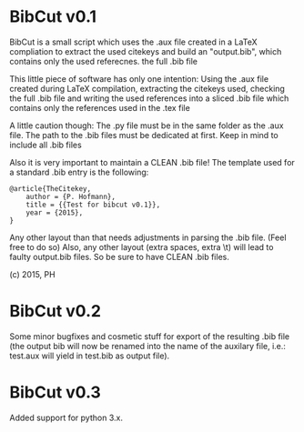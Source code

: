 # BibCut v0.1

BibCut is a small script which uses the .aux file created in a LaTeX compliation to extract the used citekeys and build an "output.bib", which contains only the used referecnes. the full .bib file 

This little piece of software has only one intention: Using the .aux file created during LaTeX compilation,	 extracting the citekeys used, checking the full .bib file and writing the used references into a sliced .bib file which contains only the references used in the .tex file

A little caution though: The .py file must be in the same folder as the .aux file. The path to the .bib files must be dedicated	at first. Keep in mind to include all .bib files

Also it is very important to maintain a CLEAN .bib file! The template used for a standard .bib entry is the following:	
```
@article{TheCitekey,
    author = {P. Hofmann},
    title = {{Test for bibcut v0.1}},
    year = {2015},
}
```
Any other layout than that needs adjustments in parsing the .bib file. (Feel free to do so)
Also, any other layout (extra spaces, extra \t) will lead to faulty output.bib files.
So be sure to have CLEAN .bib files.

(c) 2015, PH

# BibCut v0.2

Some minor bugfixes and cosmetic stuff for export of the resulting .bib file (the output bib will now be renamed into the name of the auxilary file, i.e.: test.aux will yield in test.bib as output file).

# BibCut v0.3

Added support for python 3.x.

